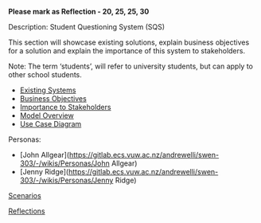 **Please mark as Reflection - 20, 25, 25, 30**

Description: 
Student Questioning System (SQS)

This section will showcase existing solutions, explain business objectives for a solution and explain the importance of this system to stakeholders. 

Note: The term ‘students’, will refer to university students, but can apply to other school students.

*  [Existing Systems](https://gitlab.ecs.vuw.ac.nz/andrewelli/swen-303/-/wikis/Description/Existing-Systems)
*  [Business Objectives](https://gitlab.ecs.vuw.ac.nz/andrewelli/swen-303/-/wikis/Description/Business-Objectives)
*  [Importance to Stakeholders](https://gitlab.ecs.vuw.ac.nz/andrewelli/swen-303/-/wikis/Description/Importance-to-stakeholders)
*  [Model Overview](https://gitlab.ecs.vuw.ac.nz/andrewelli/swen-303/-/wikis/Description/Model-Overview)
*  [Use Case Diagram](https://gitlab.ecs.vuw.ac.nz/andrewelli/swen-303/-/wikis/Description/Use-Case-Diagram)

Personas:
*  [John Allgear](https://gitlab.ecs.vuw.ac.nz/andrewelli/swen-303/-/wikis/Personas/John Allgear)
*  [Jenny Ridge](https://gitlab.ecs.vuw.ac.nz/andrewelli/swen-303/-/wikis/Personas/Jenny Ridge)

[Scenarios](https://gitlab.ecs.vuw.ac.nz/andrewelli/swen-303/-/wikis/Assignment-1-Home/Scenarios)

[Reflections](https://gitlab.ecs.vuw.ac.nz/andrewelli/swen-303/-/wikis/Assignment-1-Home/Reflections)